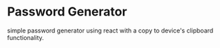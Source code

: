 # Password Generator
simple password generator using react with a copy to device's clipboard functionality.

